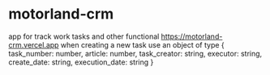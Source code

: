# motorland-crm
app for track work tasks and other functional
https://motorland-crm.vercel.app
when creating a new task use an object of type {
    task_number: number,
    article: number,
    task_creator: string,
    executor: string,
    create_date: string,
    execution_date: string
}
